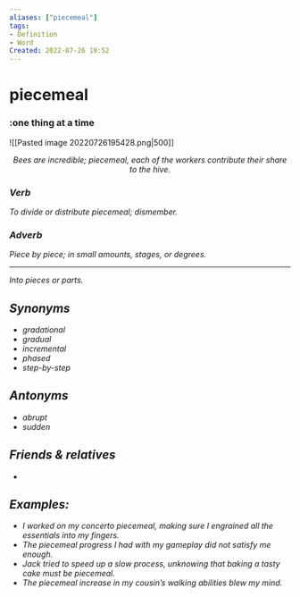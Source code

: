 ```yaml
---
aliases: ["piecemeal"]
tags:
- Definition 
- Word
Created: 2022-07-26 19:52  
---
```

# piecemeal
### :one thing at a time

<span class='centerImg'> ![[Pasted image 20220726195428.png|500]] </span>
<center> <i>Bees are incredible; piecemeal, each of the workers contribute their share to the hive.<i> </center>

### Verb

To divide or distribute piecemeal; dismember.

### Adverb

Piece by piece; in small amounts, stages, or degrees.

---

Into pieces or parts.


## Synonyms 
- gradational 
- gradual 
- incremental 
- phased 
- step-by-step

## Antonyms 
- abrupt
- sudden 

## Friends & relatives
- 

## Examples: 
- I worked on my concerto piecemeal, making sure I engrained all the essentials into my fingers.
- The piecemeal progress I had with my gameplay did not satisfy me enough. 
- Jack tried to speed up a slow process, unknowing that baking a tasty cake must be piecemeal.
- The piecemeal increase in my cousin’s walking abilities blew my mind.